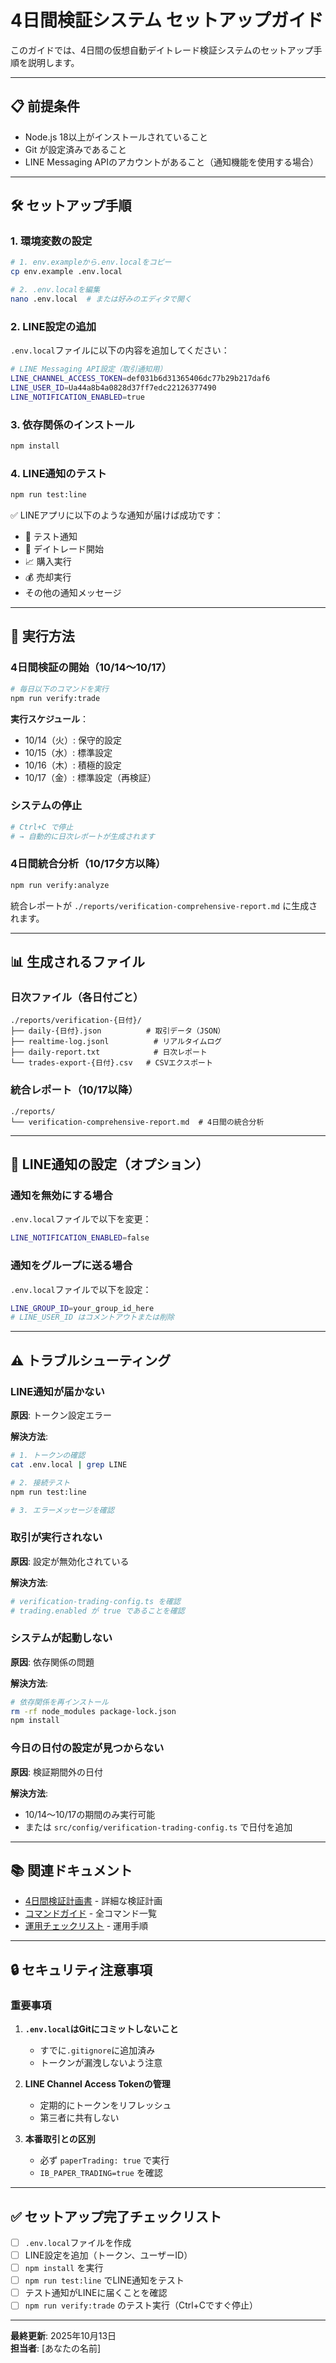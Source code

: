 # 4日間検証システム セットアップガイド

このガイドでは、4日間の仮想自動デイトレード検証システムのセットアップ手順を説明します。

---

## 📋 前提条件

- Node.js 18以上がインストールされていること
- Git が設定済みであること
- LINE Messaging APIのアカウントがあること（通知機能を使用する場合）

---

## 🛠️ セットアップ手順

### 1. 環境変数の設定

```bash
# 1. env.exampleから.env.localをコピー
cp env.example .env.local

# 2. .env.localを編集
nano .env.local  # または好みのエディタで開く
```

### 2. LINE設定の追加

`.env.local`ファイルに以下の内容を追加してください：

```bash
# LINE Messaging API設定（取引通知用）
LINE_CHANNEL_ACCESS_TOKEN=def031b6d31365406dc77b29b217daf6
LINE_USER_ID=Ua44a8b4a0828d37ff7edc22126377490
LINE_NOTIFICATION_ENABLED=true
```

### 3. 依存関係のインストール

```bash
npm install
```

### 4. LINE通知のテスト

```bash
npm run test:line
```

✅ LINEアプリに以下のような通知が届けば成功です：

- 🔔 テスト通知
- 🚀 デイトレード開始
- 📈 購入実行
- 💰 売却実行
- その他の通知メッセージ

---

## 🚀 実行方法

### 4日間検証の開始（10/14〜10/17）

```bash
# 毎日以下のコマンドを実行
npm run verify:trade
```

**実行スケジュール**：

- 10/14（火）: 保守的設定
- 10/15（水）: 標準設定
- 10/16（木）: 積極的設定
- 10/17（金）: 標準設定（再検証）

### システムの停止

```bash
# Ctrl+C で停止
# → 自動的に日次レポートが生成されます
```

### 4日間統合分析（10/17夕方以降）

```bash
npm run verify:analyze
```

統合レポートが `./reports/verification-comprehensive-report.md` に生成されます。

---

## 📊 生成されるファイル

### 日次ファイル（各日付ごと）

```
./reports/verification-{日付}/
├── daily-{日付}.json          # 取引データ（JSON）
├── realtime-log.jsonl          # リアルタイムログ
├── daily-report.txt            # 日次レポート
└── trades-export-{日付}.csv   # CSVエクスポート
```

### 統合レポート（10/17以降）

```
./reports/
└── verification-comprehensive-report.md  # 4日間の統合分析
```

---

## 📱 LINE通知の設定（オプション）

### 通知を無効にする場合

`.env.local`ファイルで以下を変更：

```bash
LINE_NOTIFICATION_ENABLED=false
```

### 通知をグループに送る場合

`.env.local`ファイルで以下を設定：

```bash
LINE_GROUP_ID=your_group_id_here
# LINE_USER_ID はコメントアウトまたは削除
```

---

## ⚠️ トラブルシューティング

### LINE通知が届かない

**原因**: トークン設定エラー

**解決方法**:

```bash
# 1. トークンの確認
cat .env.local | grep LINE

# 2. 接続テスト
npm run test:line

# 3. エラーメッセージを確認
```

### 取引が実行されない

**原因**: 設定が無効化されている

**解決方法**:

```bash
# verification-trading-config.ts を確認
# trading.enabled が true であることを確認
```

### システムが起動しない

**原因**: 依存関係の問題

**解決方法**:

```bash
# 依存関係を再インストール
rm -rf node_modules package-lock.json
npm install
```

### 今日の日付の設定が見つからない

**原因**: 検証期間外の日付

**解決方法**:

- 10/14〜10/17の期間のみ実行可能
- または `src/config/verification-trading-config.ts` で日付を追加

---

## 📚 関連ドキュメント

- [4日間検証計画書](./4DAY-VERIFICATION-PLAN.md) - 詳細な検証計画
- [コマンドガイド](./COMMAND_GUIDE.md) - 全コマンド一覧
- [運用チェックリスト](./OPERATION_CHECKLIST.md) - 運用手順

---

## 🔒 セキュリティ注意事項

### 重要事項

1. **`.env.local`はGitにコミットしないこと**
   - すでに`.gitignore`に追加済み
   - トークンが漏洩しないよう注意

2. **LINE Channel Access Tokenの管理**
   - 定期的にトークンをリフレッシュ
   - 第三者に共有しない

3. **本番取引との区別**
   - 必ず `paperTrading: true` で実行
   - `IB_PAPER_TRADING=true` を確認

---

## ✅ セットアップ完了チェックリスト

- [ ] `.env.local`ファイルを作成
- [ ] LINE設定を追加（トークン、ユーザーID）
- [ ] `npm install` を実行
- [ ] `npm run test:line` でLINE通知をテスト
- [ ] テスト通知がLINEに届くことを確認
- [ ] `npm run verify:trade` のテスト実行（Ctrl+Cですぐ停止）

---

**最終更新**: 2025年10月13日  
**担当者**: [あなたの名前]
